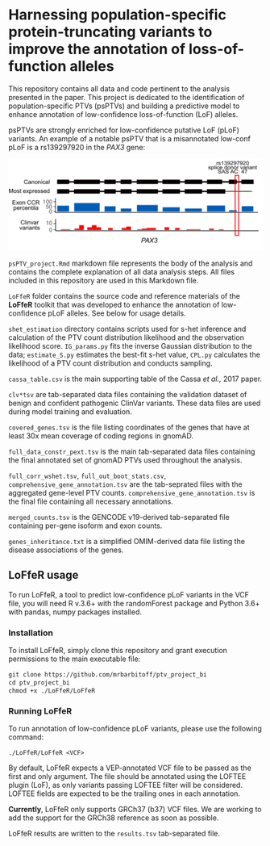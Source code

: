 # Harnessing population-specific protein-truncating variants to improve the annotation of loss-of-function alleles

This repository contains all data and code pertinent to the analysis presented in the paper. This project is dedicated to the identification of population-specific PTVs (psPTVs) and building a predictive model to enhance annotation of low-confidence loss-of-function (LoF) alleles. 

psPTVs are strongly enriched for low-confidence putative LoF (pLoF) variants. An example of a notable psPTV that is a misannotated low-conf pLoF is a rs139297920 in the *PAX3* gene:

![alt text](https://github.com/mrbarbitoff/ptv_project_bi/blob/master/pax3.png)

`psPTV_project.Rmd` markdown file represents the body of the analysis and contains the complete explanation of all data analysis steps. All files included in this repository are used in this Markdown file.

`LoFfeR` folder contains the source code and reference materials of the **LoFfeR** toolkit that was developed to enhance the annotation of low-confidence pLoF alleles. See below for usage details.

`shet_estimation` directory contains scripts used for s-het inference and calculation of the PTV count distribution likelihood and the observation likelihood score. `IG_params.py` fits the inverse Gaussian distribution to the data; `estimate_S.py` estimates the best-fit s-het value, `CPL.py` calculates the likelihood of a PTV count distribution and conducts sampling.

`cassa_table.csv` is the main supporting table of the Cassa *et al.,* 2017 paper.

`clv*tsv` are tab-separated data files containing the validation dataset of benign and confident pathogenic ClinVar variants. These data files are used during model training and evaluation.

`covered_genes.tsv` is the file listing coordinates of the genes that have at least 30x mean coverage of coding regions in gnomAD.

`full_data_constr_pext.tsv` is the main tab-separated data files containing the final annotated set of gnomAD PTVs used throughout the analysis. 

`full_corr_wshet.tsv`, `full_out_boot_stats.csv`, `comprehensive_gene_annotation.tsv` are the tab-seprated files with the aggregated gene-level PTV counts. `comprehensive_gene_annotation.tsv` is the final file containing all necessary annotations.

`merged_counts.tsv` is the GENCODE v19-derived tab-separated file containing per-gene isoform and exon counts.

`genes_inheritance.txt` is a simplified OMIM-derived data file listing the disease associations of the genes.

## LoFfeR usage

To run LoFfeR, a tool to predict low-confidence pLoF variants in the VCF file, you will need R v.3.6+ with the randomForest package and Python 3.6+ with pandas, numpy packages installed.

### Installation

To install LoFfeR, simply clone this repository and grant execution permissions to the main executable file:

```
git clone https://github.com/mrbarbitoff/ptv_project_bi
cd ptv_project_bi
chmod +x ./LoFfeR/LoFfeR
```

### Running LoFfeR

To run annotation of low-confidence pLoF variants, please use the following command:

```
./LoFfeR/LoFfeR <VCF>
```

By default, LoFfeR expects a VEP-annotated VCF file to be passed as the first and only argument. The file should be annotated using the LOFTEE plugin (LoF), as only variants passing LOFTEE filter will be considered. LOFTEE fields are expected to be the trailing ones in each annotation. 

**Currently**, LoFfeR only supports GRCh37 (b37) VCF files. We are working to add the support for the GRCh38 reference as soon as possible.

LoFfeR results are written to the `results.tsv` tab-separated file.
